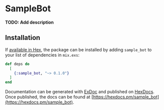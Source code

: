 # SampleBot

**TODO: Add description**

## Installation

If [available in Hex](https://hex.pm/docs/publish), the package can be installed
by adding `sample_bot` to your list of dependencies in `mix.exs`:

```elixir
def deps do
  [
    {:sample_bot, "~> 0.1.0"}
  ]
end
```

Documentation can be generated with [ExDoc](https://github.com/elixir-lang/ex_doc)
and published on [HexDocs](https://hexdocs.pm). Once published, the docs can
be found at [https://hexdocs.pm/sample_bot](https://hexdocs.pm/sample_bot).

